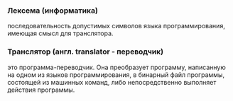 ### Лексема (информатика)
последовательность допустимых символов языка программирования, имеющая смысл для транслятора.

### Транслятор (англ. translator - переводчик)
это программа-переводчик. Она преобразует программу, написанную на одном из языков программирования, в бинарный файл программы, состоящей из машинных команд, либо непосредственно выполняет действия программы.
